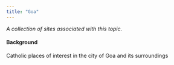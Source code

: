 ```yaml
---
title: "Goa"
---
```



*A collection of sites associated with this topic.*

#### Background

Catholic places of interest in the city of Goa and its surroundings


